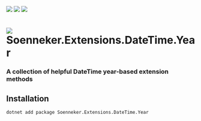 [![](https://img.shields.io/nuget/v/soenneker.extensions.datetime.year.svg?style=for-the-badge)](https://www.nuget.org/packages/soenneker.extensions.datetime.year/)
[![](https://img.shields.io/github/actions/workflow/status/soenneker/soenneker.extensions.datetime.year/publish-package.yml?style=for-the-badge)](https://github.com/soenneker/soenneker.extensions.datetime.year/actions/workflows/publish-package.yml)
[![](https://img.shields.io/nuget/dt/soenneker.extensions.datetime.year.svg?style=for-the-badge)](https://www.nuget.org/packages/soenneker.extensions.datetime.year/)

# ![](https://user-images.githubusercontent.com/4441470/224455560-91ed3ee7-f510-4041-a8d2-3fc093025112.png) Soenneker.Extensions.DateTime.Year
### A collection of helpful DateTime year-based extension methods

## Installation

```
dotnet add package Soenneker.Extensions.DateTime.Year
```
